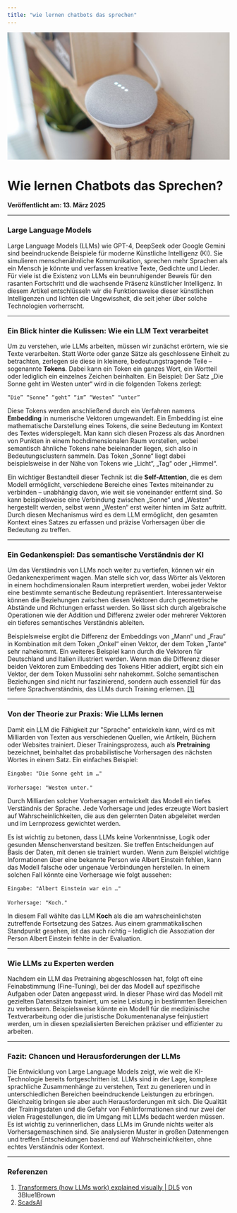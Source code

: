 ```yaml
---
title: "wie lernen chatbots das sprechen"
---
```


![Blogbild](/assets/cover-images/Artikel-15.jpg)

# Wie lernen Chatbots das Sprechen?

**Veröffentlicht am: 13. März 2025**

---

### Large Language Models

Large Language Models (LLMs) wie GPT-4, DeepSeek oder Google Gemini sind beeindruckende Beispiele für moderne Künstliche Intelligenz (KI). Sie simulieren menschenähnliche Kommunikation, sprechen mehr Sprachen als ein Mensch je könnte und verfassen kreative Texte, Gedichte und Lieder. Für viele ist die Existenz von LLMs ein beunruhigender Beweis für den rasanten Fortschritt und die wachsende Präsenz künstlicher Intelligenz. In diesem Artikel entschlüsseln wir die Funktionsweise dieser künstlichen Intelligenzen und lichten die Ungewissheit, die seit jeher über solche Technologien vorherrscht.

---

### Ein Blick hinter die Kulissen: Wie ein LLM Text verarbeitet

Um zu verstehen, wie LLMs arbeiten, müssen wir zunächst erörtern, wie sie Texte verarbeiten. Statt Worte oder ganze Sätze als geschlossene Einheit zu betrachten, zerlegen sie diese in kleinere, bedeutungstragende Teile – sogenannte **Tokens**. Dabei kann ein Token ein ganzes Wort, ein Wortteil oder lediglich ein einzelnes Zeichen beinhalten. Ein Beispiel: Der Satz „Die Sonne geht im Westen unter“ wird in die folgenden Tokens zerlegt:

	“Die” “Sonne” “geht” “im” “Westen” “unter”

Diese Tokens werden anschließend durch ein Verfahren namens **Embedding** in numerische Vektoren umgewandelt. Ein Embedding ist eine mathematische Darstellung eines Tokens, die seine Bedeutung im Kontext des Textes widerspiegelt. Man kann sich diesen Prozess als das Anordnen von Punkten in einem hochdimensionalen Raum vorstellen, wobei semantisch ähnliche Tokens nahe beieinander liegen, sich also in Bedeutungsclustern sammeln. Das Token „Sonne“ liegt dabei beispielsweise in der Nähe von Tokens wie „Licht“, „Tag“ oder „Himmel“.

Ein wichtiger Bestandteil dieser Technik ist die **Self-Attention**, die es dem Modell ermöglicht, verschiedene Bereiche eines Textes miteinander zu verbinden – unabhängig davon, wie weit sie voneinander entfernt sind. So kann beispielsweise eine Verbindung zwischen „Sonne“ und „Westen“ hergestellt werden, selbst wenn „Westen“ erst weiter hinten im Satz auftritt. Durch diesen Mechanismus wird es dem LLM ermöglicht, den gesamten Kontext eines Satzes zu erfassen und präzise Vorhersagen über die Bedeutung zu treffen.

---

### Ein Gedankenspiel: Das semantische Verständnis der KI

Um das Verständnis von LLMs noch weiter zu vertiefen, können wir ein Gedankenexperiment wagen. Man stelle sich vor, dass Wörter als Vektoren in einem hochdimensionalen Raum interpretiert werden, wobei jeder Vektor eine bestimmte semantische Bedeutung repräsentiert. Interessanterweise können die Beziehungen zwischen diesen Vektoren durch geometrische Abstände und Richtungen erfasst werden. So lässt sich durch algebraische Operationen wie der Addition und Differenz zweier oder mehrerer Vektoren ein tieferes semantisches Verständnis ableiten.

Beispielsweise ergibt die Differenz der Embeddings von „Mann“ und „Frau“ in Kombination mit dem Token „Onkel“ einen Vektor, der dem Token „Tante“ sehr nahekommt. Ein weiteres Beispiel kann durch die Vektoren für Deutschland und Italien illustriert werden. Wenn man die Differenz dieser beiden Vektoren zum Embedding des Tokens Hitler addiert, ergibt sich ein Vektor, der dem Token Mussolini sehr nahekommt. Solche semantischen Beziehungen sind nicht nur faszinierend, sondern auch essenziell für das tiefere Sprachverständnis, das LLMs durch Training erlernen. [[1]](#Referenzen)

---

### Von der Theorie zur Praxis: Wie LLMs lernen

Damit ein LLM die Fähigkeit zur "Sprache" entwickeln kann, wird es mit Milliarden von Texten aus verschiedenen Quellen, wie Artikeln, Büchern oder Websites trainiert. Dieser Trainingsprozess, auch als **Pretraining** bezeichnet, beinhaltet das probabilistische Vorhersagen des nächsten Wortes in einem Satz. Ein einfaches Beispiel:

    Eingabe: "Die Sonne geht im …"
    
    Vorhersage: "Westen unter."

Durch Milliarden solcher Vorhersagen entwickelt das Modell ein tiefes Verständnis der Sprache. Jede Vorhersage und jedes erzeugte Wort basiert auf Wahrscheinlichkeiten, die aus den gelernten Daten abgeleitet werden und im Lernprozess gewichtet werden. 

Es ist wichtig zu betonen, dass LLMs keine Vorkenntnisse, Logik oder gesunden Menschenverstand besitzen. Sie treffen Entscheidungen auf Basis der Daten, mit denen sie trainiert wurden. Wenn zum Beispiel wichtige Informationen über eine bekannte Person wie Albert Einstein fehlen, kann das Modell falsche oder ungenaue Verbindungen herstellen. In einem solchen Fall könnte eine Vorhersage wie folgt aussehen:

    Eingabe: "Albert Einstein war ein …"
    
    Vorhersage: "Koch."

In diesem Fall wählte das LLM **Koch** als die am wahrscheinlichsten zutreffende Fortsetzung des Satzes. Aus einem grammatikalischen Standpunkt gesehen, ist das auch richtig – lediglich die Assoziation der Person Albert Einstein fehlte in der Evaluation.

---

### Wie LLMs zu Experten werden

Nachdem ein LLM das Pretraining abgeschlossen hat, folgt oft eine Feinabstimmung (Fine-Tuning), bei der das Modell auf spezifische Aufgaben oder Daten angepasst wird. In dieser Phase wird das Modell mit gezielten Datensätzen trainiert, um seine Leistung in bestimmten Bereichen zu verbessern. Beispielsweise könnte ein Modell für die medizinische Textverarbeitung oder die juristische Dokumentenanalyse feinjustiert werden, um in diesen spezialisierten Bereichen präziser und effizienter zu arbeiten.

---

### Fazit: Chancen und Herausforderungen der LLMs

Die Entwicklung von Large Language Models zeigt, wie weit die KI-Technologie bereits fortgeschritten ist. LLMs sind in der Lage, komplexe sprachliche Zusammenhänge zu verstehen, Text zu generieren und in unterschiedlichen Bereichen beeindruckende Leistungen zu erbringen. Gleichzeitig bringen sie aber auch Herausforderungen mit sich. Die Qualität der Trainingsdaten und die Gefahr von Fehlinformationen sind nur zwei der vielen Fragestellungen, die im Umgang mit LLMs bedacht werden müssen. Es ist wichtig zu verinnerlichen, dass LLMs im Grunde nichts weiter als Vorhersagemaschinen sind. Sie analysieren Muster in großen Datenmengen und treffen Entscheidungen basierend auf Wahrscheinlichkeiten, ohne echtes Verständnis oder Kontext.

---

### Referenzen

1. [Transformers (how LLMs work) explained visually | DL5](https://www.youtube.com/watch?v=wjZofJX0v4M) von 3Blue1Brown
2. [ScadsAI](https://scads.ai/)
